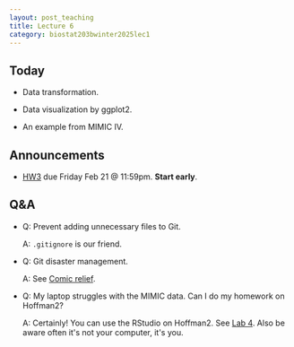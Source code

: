 ```yaml
---
layout: post_teaching
title: Lecture 6
category: biostat203bwinter2025lec1
---
```


## Today

* Data transformation.

* Data visualization by ggplot2.

* An example from MIMIC IV.

## Announcements

* [HW3](https://ucla-biostat-203b.github.io/2025winter/hw/hw3/hw3.html) due Friday Feb 21 @ 11:59pm. **Start early**.

## Q&A

* Q: Prevent adding unnecessary files to Git. 

    A: `.gitignore` is our friend.

* Q: Git disaster management. 

    A: See [Comic relief](https://ucla-biostat-203b.github.io/2025winter/slides/04-git/git.html#comic-relief).

* Q: My laptop struggles with the MIMIC data. Can I do my homework on Hoffman2?
    
    A: Certainly! You can use the RStudio on Hoffman2. See [Lab 4](https://ucla-biostat-203b.github.io/2025winter/labs/lab04/lab04.html). Also be aware often it's not your computer, it's you.  
    